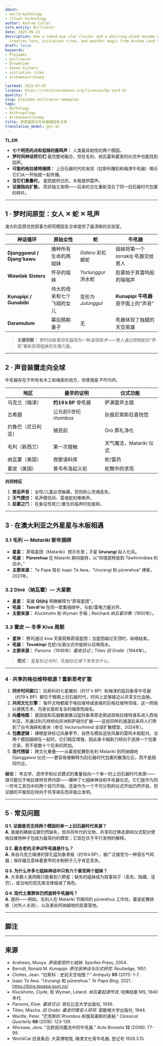 ```yaml
---
about:
- world-mythology
- ritual-technology
author: Andrew Cutler
core_entity: Bullroarer
date: 2025-06-23
description: How a naked-eye star cluster and a whirring plank became entangled in
  creation lore, initiation rites, and weather magic from Arnhem Land to Arizona.
draft: false
keywords:
- Pleiades
- bullroarer
- Dreamtime
- Seven Sisters
- initiation rites
- archaeoastronomy

lastmod: 2025-07-07
license: https://creativecommons.org/licenses/by-sa/4.0/
quality: 7
slug: pleiades-bullroarer-memeplex
tags:
- Mythology
- Anthropology
- Archaeoastronomy
title: 昴宿星团与牛吼器模因复合体
translation_model: gpt-4o
---
```


**TL;DR**

- **七个明亮的点和低频的轰鸣声：** 人类最具粘性的两个模因。  
- **梦时间神话将它们** 最完整地融合，但在毛利、纳瓦霍和霍皮的仪式中也能找到回声。  
- **可能的格拉维特捆绑：** 上旧石器时代的发现（拉斯科雕刻和梅津牛吼器）暗示它们从一开始就一起传播。  
- **当它们重叠时，** 星团提供日历，木板提供雷声。  
- **证据指向扩散，** 而非独立发明——后来的文化重新混合了同一旧石器时代包裹的碎片。

---

## 1 · 梦时间原型：女人 ✕ 蛇 ✕ 吼声

澳大利亚原住民叙事为研究模因复合体提供了最清晰的实验室。

| 神话循环 | 原始女性 | 蛇 | 牛吼器 |
|--------------|-----------------|---------|------------|
| **Djanggawul / Djang'kawu** | 播种所有生命的两姐妹 | *Galeru* 彩虹蟒蛇 | 姐妹将第一个 *larrakitj* 吼器交给男人 |
| **Wawilak Sisters** | 怀孕的姐妹 | *Yurlunggur* 洪水蛇 | 启蒙始于其雷鸣般的嗡嗡声 |
| **Kunapipi / Gunabibi** | 伟大的母亲和七个飞翔的女儿 | 变形为 *Julunggul* | **Kunapipi 牛吼器** 是字面上的“声音” |
| **Daramulum** | 幕后鸸鹋妻子 | 无 | 吼器体现了独腿的天空英雄 |

> **关键洞察：** 梦时间故事将吼器视为一种*盗窃技术*——男人通过控制蛇的“声音”重新获得姐妹的生殖力量。

---

## 2 · 声音装置走向全球

牛吼器存在于所有有木工和绳索的地方，但使用是*不均匀的*。

| 地区 | 最早的证明 | 仪式功能 |
|--------|-------------------|-----------------|
| 乌克兰（梅津） | **约19 k BP** 骨吼器 | 萨满雷声主题 |
| 古希腊 | 公元前5世纪 *rhombos* | 狄俄尼索斯狂喜恍惚 |
| 约鲁巴（尼日利亚） | 殖民前 | Òrò 葬礼净化 |
| 毛利（新西兰） | 第一次接触 | 天气魔法，Matariki 仪式 |
| 纳瓦霍（美国） | 夜歌语料库 | 蛇/雷药 |
| 霍皮（美国） | 普韦布洛起义前 | 蛇舞中的求雨 |

**共同特征**

1. **禁忌声音：** 女性/儿童必须躲藏，否则担心灵魂丢失。 
2. **天气模仿：** 吼声模仿风、雷或蛇的嘶嘶声。 
3. **启蒙之门：** 在象征性死亡/重生的临界时刻旋转。

---

## 3 · 在澳大利亚之外星星与木板相遇

### 3.1 毛利 — *Matariki* 新年捆绑  
* **星星：** 昴宿星团（Matariki）预示冬至；子星 **Ururangi** 拟人化风。  
* **吼器：** **Pūrerehua** 在 Matariki 期间旋转，以“将情感释放到 Tāwhirimātea 的风中。”  
* **主要来源：** Te Papa 馆长 Isaac Te Awa，“Ururangi 和 pūrerehua” 博客，2021年。

### 3.2 Diné（纳瓦霍）— **大星歌**  
* **星星：** 英雄 **Qilį́hǫ̌** 明确解释为“昴宿星团”。  
* **吼器：** **Tsin di'ni** 在同一歌集捆绑中，与蛇/雷电力量对齐。  
* **主要来源：** Kluckhohn 和 Wyman 手稿；Reichard *纳瓦霍宗教*（1950年）。

### 3.3 霍皮 — 冬季 Kiva 周期  
* **星钟：** 祭司通过 kiva 天窗观察昴宿星团；当星团越过天顶时，咏唱结束。  
* **吼器：** **Tovokìnpi** 在蛇/长笛仪式中旋转以召唤雨水。  
* **主要来源：** Parsons（1936年）*霍皮日记*；Titiev *旧 Oraibi*（1944年）。

> **模式：** 星星标记*何时*，吼器标记*接下来发生什么*。

---

### 4 · 共享的格拉维特根源？重新思考扩散

1. **同步时间窗口：** 拉斯科的七星雕刻（约17 k BP）和梅津的猛犸象骨牛吼器（约19 k BP）都位于晚期上旧石器时代，时间上足够接近以共享文化血脉。
2. **共同文化引擎：** 每件文物都属于格拉维特或直接的后格拉维特领域，这一网络以便携艺术、鸟骨长笛和复杂的绳索而闻名。
3. **向量地图：** 基因组和石器数据集沿猛犸象草原走廊追踪格拉维特谱系进入西伯利亚，并通过利凡特桥向非洲和萨胡尔扩展——这些同样的通道后来将人们带到了白令海峡和美洲（参见 Vectorsofmind 全球扩散模型，2024年）。
4. **包裹逻辑：** 裸眼星钟标记风暴季节，自然与模拟这些风暴的雷鸣木板配对。当两个模因捆绑在一起时，它们相互增强，因此奥卡姆剃刀倾向于选择一个包裹交易，而不是数十个后来的附加。
5. **现代残留：** 跨文化重叠——从霍皮蛇舞到毛利 Matariki 到阿纳姆地 Djanggawul 仪式——更容易被解释为旧石器时代包裹的散落化石，而不是趋同巧合。

**结论：** 考古学、遗传学和仪式模式的重量指向一个单一的上旧石器时代来源——很可能位于格拉维特世界内部——播种了七姐妹神话和牛吼器仪式。它们是作为同一符号工具包中的两个技巧开始，还是作为一个不可分割的仪式开始仍然开放，但证据的平衡现在倾向于共享祖先而非独立发明。

---

## 5 · 常见问题

**Q 1. 证据是否支持两个模因的单一上旧石器时代来源？**  
**A.** 直接的确凿证据仍然缺失，但共同年代的文物、共享的迁移走廊和仪式配对使格拉维特种子包成为最简约的模型；它现在优于平行发明的解释。

**Q 2. 最古老的*无争议*牛吼器是什么？**  
**A.** 来自乌克兰梅津的穿孔猛犸象骨板（约19 k BP），被广泛接受为一种音乐气鸣器；保存偏见意味着更早的木制例子几乎肯定丢失。

**Q 3. 为什么许多七姐妹神话中只有六个甚至两个姐妹？**  
**A.** 大多数人类肉眼只能看到六颗星；缺失的姐妹成为叙事钩子（丢失、隐藏、惩罚），或当地的双氏族法律缩减了角色。

**Q 4. 现代土著群体仍然旋转牛吼器吗？**  
**A.** 是的——例如，毛利人在 Matariki 节期间的 pūrerehua 工作坊，霍皮蛇舞排练（对外人关闭），以及某些阿纳姆地的启蒙营地。

---

## 脚注

[^1]: Isaac Te Awa，“Ururangi 和 pūrerehua，”*Te Papa Blog*，2021年6月19日。 
[^2]: Gladys Reichard，*纳瓦霍宗教：符号学研究*，普林斯顿大学出版社，1950年。 
[^3]: Elsie Clews Parsons，*霍皮日记*，哥伦比亚大学出版社，1936年。

---

## 来源

* Andrews, Munya. *昴宿星团的七姐妹*. Spinifex Press, 2004. 
* Berndt, Ronald M. *Kunapipi: 原住民神话与仪式研究*. Routledge, 1951. 
* Clottes, Jean. "拉斯科：史前天空地图？" *Antiquity* **85** (2011): 1-7. 
* Isaac Te Awa. "Ururangi 和 pūrerehua." *Te Papa Blog*, 2021. <https://blog.tepapa.govt.nz/> 
* Kluckhohn, Clyde, 和 Wyman, Leland. *纳瓦霍起源传说.* 哈佛档案 MS, 1940年代. 
* Parsons, Elsie. *霍皮日记.* 哥伦比亚大学出版社, 1936. 
* Titiev, Mischa. *旧 Oraibi: 霍皮印第安人研究.* 密歇根大学出版社, 1944. 
* Wardle, Peter. "巴克斯的 Rhombos 和俄耳甫斯的奥秘." *Classical Quarterly* **68** (2018): 123-139. 
* Worsaae, Jens. "北欧民间魔法中的牛吼器." *Acta Borealia* **12** (2006): 77-99. 
* WorldCat 目录条目: 大英博物馆, 梅津文化骨牛吼器, 登记号 1928.3.15.
